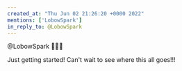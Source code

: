 ```yaml
---
created_at: "Thu Jun 02 21:26:20 +0000 2022"
mentions: ['LobowSpark']
in_reply_to: @LobowSpark
---
```


@LobowSpark 💪💪💪

Just getting started! Can't wait to see where this all goes!!!